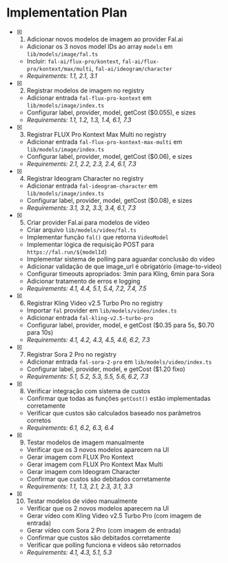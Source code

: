# Implementation Plan

- [x] 1. Adicionar novos modelos de imagem ao provider Fal.ai
  - Adicionar os 3 novos model IDs ao array `models` em `lib/models/image/fal.ts`
  - Incluir: `fal-ai/flux-pro/kontext`, `fal-ai/flux-pro/kontext/max/multi`, `fal-ai/ideogram/character`
  - _Requirements: 1.1, 2.1, 3.1_

- [x] 2. Registrar modelos de imagem no registry
  - Adicionar entrada `fal-flux-pro-kontext` em `lib/models/image/index.ts`
  - Configurar label, provider, model, getCost ($0.055), e sizes
  - _Requirements: 1.1, 1.2, 1.3, 1.4, 6.1, 7.3_

- [x] 3. Registrar FLUX Pro Kontext Max Multi no registry
  - Adicionar entrada `fal-flux-pro-kontext-max-multi` em `lib/models/image/index.ts`
  - Configurar label, provider, model, getCost ($0.06), e sizes
  - _Requirements: 2.1, 2.2, 2.3, 2.4, 6.1, 7.3_

- [x] 4. Registrar Ideogram Character no registry
  - Adicionar entrada `fal-ideogram-character` em `lib/models/image/index.ts`
  - Configurar label, provider, model, getCost ($0.08), e sizes
  - _Requirements: 3.1, 3.2, 3.3, 3.4, 6.1, 7.3_

- [x] 5. Criar provider Fal.ai para modelos de vídeo
  - Criar arquivo `lib/models/video/fal.ts`
  - Implementar função `fal()` que retorna `VideoModel`
  - Implementar lógica de requisição POST para `https://fal.run/${modelId}`
  - Implementar sistema de polling para aguardar conclusão do vídeo
  - Adicionar validação de que image_url é obrigatório (image-to-video)
  - Configurar timeouts apropriados: 3min para Kling, 6min para Sora
  - Adicionar tratamento de erros e logging
  - _Requirements: 4.1, 4.4, 5.1, 5.4, 7.2, 7.4, 7.5_

- [x] 6. Registrar Kling Video v2.5 Turbo Pro no registry
  - Importar `fal` provider em `lib/models/video/index.ts`
  - Adicionar entrada `fal-kling-v2.5-turbo-pro`
  - Configurar label, provider, model, e getCost ($0.35 para 5s, $0.70 para 10s)
  - _Requirements: 4.1, 4.2, 4.3, 4.5, 4.6, 6.2, 7.3_

- [x] 7. Registrar Sora 2 Pro no registry
  - Adicionar entrada `fal-sora-2-pro` em `lib/models/video/index.ts`
  - Configurar label, provider, model, e getCost ($1.20 fixo)
  - _Requirements: 5.1, 5.2, 5.3, 5.5, 5.6, 6.2, 7.3_

- [x] 8. Verificar integração com sistema de custos
  - Confirmar que todas as funções `getCost()` estão implementadas corretamente
  - Verificar que custos são calculados baseado nos parâmetros corretos
  - _Requirements: 6.1, 6.2, 6.3, 6.4_

- [x] 9. Testar modelos de imagem manualmente
  - Verificar que os 3 novos modelos aparecem na UI
  - Gerar imagem com FLUX Pro Kontext
  - Gerar imagem com FLUX Pro Kontext Max Multi
  - Gerar imagem com Ideogram Character
  - Confirmar que custos são debitados corretamente
  - _Requirements: 1.1, 1.3, 2.1, 2.3, 3.1, 3.3_

- [x] 10. Testar modelos de vídeo manualmente
  - Verificar que os 2 novos modelos aparecem na UI
  - Gerar vídeo com Kling Video v2.5 Turbo Pro (com imagem de entrada)
  - Gerar vídeo com Sora 2 Pro (com imagem de entrada)
  - Confirmar que custos são debitados corretamente
  - Verificar que polling funciona e vídeos são retornados
  - _Requirements: 4.1, 4.3, 5.1, 5.3_
